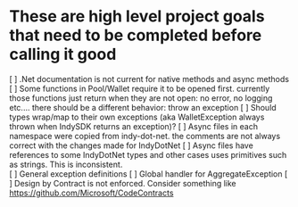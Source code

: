 ﻿# These are high level project goals that need to be completed before calling it good
[ ] .Net documentation is not current for native methods and async methods
[ ] Some functions in Pool/Wallet require it to be opened first.  currently
those functions just return when they are not open: no error, no logging etc....
there should be a different behavior:  throw an exception
[ ] Should types wrap/map to their own exceptions (aka WalletException always thrown when 
IndySDK returns an exception)?
[ ] Async files in each namespace were copied from indy-dot-net.  the comments are not always
correct with the changes made for IndyDotNet
[ ] Async files have references to some IndyDotNet types and other cases uses primitives
such as strings.  This is inconsistent.  
[ ] General exception definitions
[ ] Global handler for AggregateException 
[ ] Design by Contract is not enforced.  Consider something like 
https://github.com/Microsoft/CodeContracts